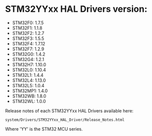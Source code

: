 # STM32YYxx HAL Drivers version:

  * STM32F0: 1.7.5
  * STM32F1: 1.1.8
  * STM32F2: 1.2.7
  * STM32F3: 1.5.5
  * STM32F4: 1.7.12
  * STM32F7: 1.2.9
  * STM32G0: 1.4.2
  * STM32G4: 1.2.1
  * STM32H7: 1.10.0
  * STM32L0: 1.10.4
  * STM32L1: 1.4.4
  * STM32L4: 1.13.0
  * STM32L5: 1.0.4
  * STM32MP1: 1.4.0
  * STM32WB: 1.8.0
  * STM32WL: 1.0.0

Release notes of each STM32YYxx HAL Drivers available here:

`system/Drivers/STM32YYxx_HAL_Driver/Release_Notes.html`

Where 'YY' is the STM32 MCU series.
